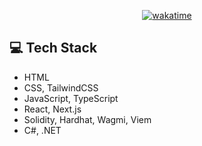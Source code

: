 <div align="center">
  
[![wakatime](https://wakatime.com/badge/user/12abea7b-f3f7-4163-ae67-02a2885873ff.svg)](https://wakatime.com/@12abea7b-f3f7-4163-ae67-02a2885873ff)

</div>

## 💻 Tech Stack
- HTML
- CSS, TailwindCSS
- JavaScript, TypeScript
- React, Next.js
- Solidity, Hardhat, Wagmi, Viem
- C#, .NET
